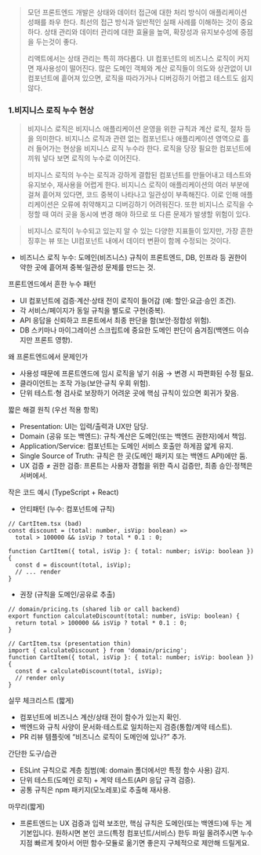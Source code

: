 > 모던 프론트엔드 개발은 상태와 데이터 접근에 대한 처리 방식이 애플리케이션 성패를 좌우 한다.
> 최선의 접근 방식과 일반적인 실패 사례를 이해하는 것이 중요하다. 상태 관리와 데이터 관리에 대한 효율을 높여, 확장성과 유지보수성에 중점을 두는것이 좋다.
> 
> 리액트에서는 상태 관리는 특히 까다롭다. UI 컴포넌트의 비즈니스 로직이 커지면 재사용성이 떨어진다. 많은 도메인 객체와 계산 로직들이 의도와 상관없이 UI 컴포넌트에 흩어져 있으면, 로직을 따라가거나 디버깅하기 어렵고 테스트도 쉽지 않다.


### 1.비지니스 로직 누수 현상

> 비지니스 로직은 비지니스 애플리케이션 운영을 위한 규칙과 계산 로직, 절차 등을 의미한다.
> 비지니스 로직과 관련 없는 컴포넌트나 애플리케이션 영역으로 흘러 들어가는 현상을 비지니스 로직 누수라 한다. 로직을 당장 필요한 컴포넌트에 끼워 넣다 보면 로직의 누수로 이어진다.
> 
> 비지니스 로직의 누수는 로직과 강하게 결합된 컴포넌트를 만들어내고 테스트와 유지보수, 재사용을 어렵게 한다. 비지니스 로직이 애플리케이션의 여러 부분에 걸쳐 흩어져 있다면, 코드 중복이 나타나고 일관성이 부족해진다. 이로 인해 애플리케이션은 오류에 취약해지고 디버깅하기 어려워진다. 또한 비지니스 로직을 수정할 때 여러 곳을 동시에 변경 해야 하므로 또 다른 문제가 발생할 위험이 있다.

> 비지니스 로직이 누수되고 있는지 알 수 있는 다양한 지표들이 있지만, 가장 흔한 징후는 뷰 또는 UI컴포넌트 내에서 데이터 변환이 함께 수정되는 것이다.


- 비즈니스 로직 누수: 도메인(비즈니스) 규칙이 프론트엔드, DB, 인프라 등 권한이 약한 곳에 흩어져 중복·일관성 문제를 만드는 것.

프론트엔드에서 흔한 누수 패턴

- UI 컴포넌트에 검증·계산·상태 전이 로직이 들어감 (예: 할인·요금·승인 조건).
- 각 서비스/페이지가 동일 규칙을 별도로 구현(중복).
- API 응답을 신뢰하고 프론트에서 최종 판단을 함(보안·정합성 위험).
- DB 스키마나 마이그레이션 스크립트에 중요한 도메인 판단이 숨겨짐(백엔드 이슈지만 프론트 영향).

왜 프론트엔드에서 문제인가

- 사용성 때문에 프론트엔드에 임시 로직을 넣기 쉬움 → 변경 시 파편화된 수정 필요.
- 클라이언트는 조작 가능(보안·규칙 우회 위험).
- 단위 테스트·형 검사로 보장하기 어려운 곳에 핵심 규칙이 있으면 회귀가 잦음.

짧은 해결 원칙 (우선 적용 항목)

- Presentation: UI는 입력/출력과 UX만 담당.
- Domain (공유 또는 백엔드): 규칙·계산은 도메인(또는 백엔드 권한자)에서 책임.
- Application/Service: 컴포넌트는 도메인 서비스 호출만 하게끔 얇게 유지.
- Single Source of Truth: 규칙은 한 곳(도메인 패키지 또는 백엔드 API)에만 둠.
- UX 검증 ≠ 권한 검증: 프론트는 사용자 경험을 위한 즉시 검증만, 최종 승인·정책은 서버에서.

작은 코드 예시 (TypeScript + React)

- 안티패턴 (누수: 컴포넌트에 규칙)

``` tsx
// CartItem.tsx (bad)
const discount = (total: number, isVip: boolean) =>
  total > 100000 && isVip ? total * 0.1 : 0;

function CartItem({ total, isVip }: { total: number; isVip: boolean }) {
  const d = discount(total, isVip);
  // ... render
}
```

- 권장 (규칙을 도메인/공유로 추출)

``` tsx
// domain/pricing.ts (shared lib or call backend)
export function calculateDiscount(total: number, isVip: boolean) {
  return total > 100000 && isVip ? total * 0.1 : 0;
}

// CartItem.tsx (presentation thin)
import { calculateDiscount } from 'domain/pricing';
function CartItem({ total, isVip }: { total: number; isVip: boolean }) {
  const d = calculateDiscount(total, isVip);
  // render only
}
```

실무 체크리스트 (짧게)
- 컴포넌트에 비즈니스 계산/상태 전이 함수가 있는지 확인.
- 백엔드와 규칙 사양이 문서화·테스트로 일치하는지 검증(통합/계약 테스트).
- PR 리뷰 템플릿에 “비즈니스 로직이 도메인에 있나?” 추가.

간단한 도구/습관

- ESLint 규칙으로 계층 침범(예: domain 폴더에서만 특정 함수 사용) 감지.
- 단위 테스트(도메인 로직) + 계약 테스트(API 응답 규격 검증).
- 공통 규칙은 npm 패키지(모노레포)로 추출해 재사용.

마무리(짧게)

- 프론트엔드는 UX 검증과 입력 보조만, 핵심 규칙은 도메인(또는 백엔드)에 두는 게 기본입니다. 원하시면 본인 코드(특정 컴포넌트/서비스) 한두 파일 올려주시면 누수 지점 빠르게 찾아서 어떤 함수·모듈로 옮기면 좋은지 구체적으로 제안해 드릴게요.